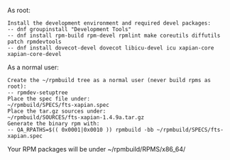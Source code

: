 As root:

    Install the development environment and required devel packages:
    -- dnf groupinstall "Development Tools"
    -- dnf install rpm-build rpm-devel rpmlint make coreutils diffutils patch rpmdevtools
    -- dnf install dovecot-devel dovecot libicu-devel icu xapian-core xapian-core-devel

As a normal user:

    Create the ~/rpmbuild tree as a normal user (never build rpms as root):
    -- rpmdev-setuptree
    Place the spec file under:
    ~/rpmbuild/SPECS/fts-xapian.spec
    Place the tar.gz sources under:
    ~/rpmbuild/SOURCES/fts-xapian-1.4.9a.tar.gz
    Generate the binary rpm with:
    -- QA_RPATHS=$(( 0x0001|0x0010 )) rpmbuild -bb ~/rpmbuild/SPECS/fts-xapian.spec

Your RPM packages will be under ~/rpmbuild/RPMS/x86_64/

